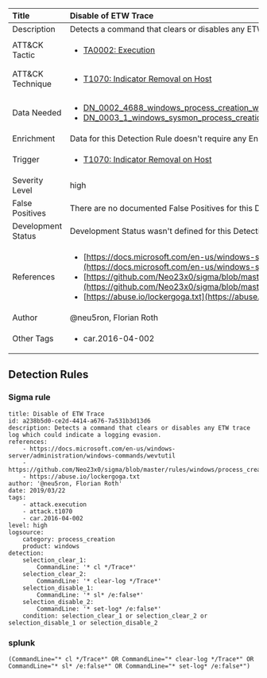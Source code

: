 | Title                | Disable of ETW Trace                                                                                                                                                 |
|:---------------------|:------------------------------------------------------------------------------------------------------------------------------------------------------------|
| Description          | Detects a command that clears or disables any ETW trace log which could indicate a logging evasion.                                                                                                                                           |
| ATT&amp;CK Tactic    |  <ul><li>[TA0002: Execution](https://attack.mitre.org/tactics/TA0002)</li></ul>  |
| ATT&amp;CK Technique | <ul><li>[T1070: Indicator Removal on Host](https://attack.mitre.org/techniques/T1070)</li></ul>  |
| Data Needed          | <ul><li>[DN_0002_4688_windows_process_creation_with_commandline](../Data_Needed/DN_0002_4688_windows_process_creation_with_commandline.md)</li><li>[DN_0003_1_windows_sysmon_process_creation](../Data_Needed/DN_0003_1_windows_sysmon_process_creation.md)</li></ul>  |
| Enrichment           |  Data for this Detection Rule doesn't require any Enrichments.  |
| Trigger              | <ul><li>[T1070: Indicator Removal on Host](../Triggers/T1070.md)</li></ul>  |
| Severity Level       | high |
| False Positives      |  There are no documented False Positives for this Detection Rule yet  |
| Development Status   |  Development Status wasn't defined for this Detection Rule yet  |
| References           | <ul><li>[https://docs.microsoft.com/en-us/windows-server/administration/windows-commands/wevtutil](https://docs.microsoft.com/en-us/windows-server/administration/windows-commands/wevtutil)</li><li>[https://github.com/Neo23x0/sigma/blob/master/rules/windows/process_creation/win_mal_lockergoga.yml](https://github.com/Neo23x0/sigma/blob/master/rules/windows/process_creation/win_mal_lockergoga.yml)</li><li>[https://abuse.io/lockergoga.txt](https://abuse.io/lockergoga.txt)</li></ul>  |
| Author               | @neu5ron, Florian Roth |
| Other Tags           | <ul><li>car.2016-04-002</li></ul> | 

## Detection Rules

### Sigma rule

```
title: Disable of ETW Trace
id: a238b5d0-ce2d-4414-a676-7a531b3d13d6
description: Detects a command that clears or disables any ETW trace log which could indicate a logging evasion.
references:
    - https://docs.microsoft.com/en-us/windows-server/administration/windows-commands/wevtutil
    - https://github.com/Neo23x0/sigma/blob/master/rules/windows/process_creation/win_mal_lockergoga.yml
    - https://abuse.io/lockergoga.txt
author: '@neu5ron, Florian Roth'
date: 2019/03/22
tags:
    - attack.execution
    - attack.t1070  
    - car.2016-04-002  
level: high
logsource:
    category: process_creation
    product: windows
detection:
    selection_clear_1:
        CommandLine: '* cl */Trace*'
    selection_clear_2:
        CommandLine: '* clear-log */Trace*'
    selection_disable_1:
        CommandLine: '* sl* /e:false*'
    selection_disable_2:
        CommandLine: '* set-log* /e:false*'
    condition: selection_clear_1 or selection_clear_2 or selection_disable_1 or selection_disable_2

```





### splunk
    
```
(CommandLine="* cl */Trace*" OR CommandLine="* clear-log */Trace*" OR CommandLine="* sl* /e:false*" OR CommandLine="* set-log* /e:false*")
```




